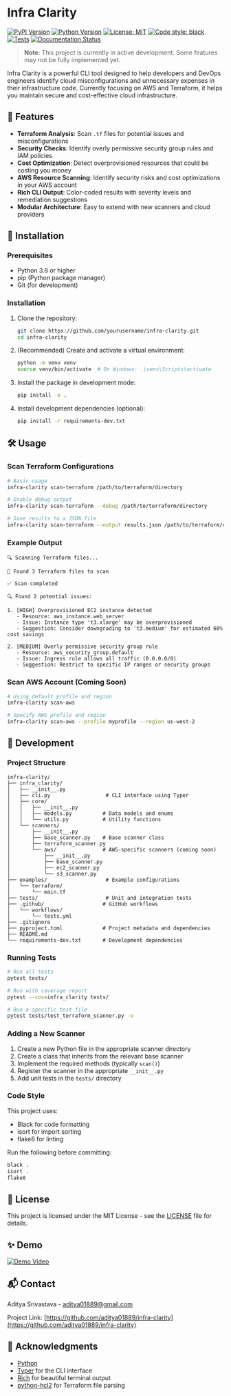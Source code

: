 # Infra Clarity

[![PyPI Version](https://img.shields.io/pypi/v/infra-clarity)](https://pypi.org/project/infra-clarity/)
[![Python Version](https://img.shields.io/pypi/pyversions/infra-clarity)](https://pypi.org/project/infra-clarity/)
[![License: MIT](https://img.shields.io/badge/License-MIT-yellow.svg)](https://opensource.org/licenses/MIT)
[![Code style: black](https://img.shields.io/badge/code%20style-black-000000.svg)](https://github.com/psf/black)
[![Tests](https://github.com/aditya01889/infra-clarity/actions/workflows/ci.yml/badge.svg)](https://github.com/aditya01889/infra-clarity/actions/workflows/ci.yml)
[![Documentation Status](https://github.com/aditya01889/infra-clarity/actions/workflows/gh-pages.yml/badge.svg)](https://aditya01889.github.io/infra-clarity/)

> **Note**: This project is currently in active development. Some features may not be fully implemented yet.

Infra Clarity is a powerful CLI tool designed to help developers and DevOps engineers identify cloud misconfigurations and unnecessary expenses in their infrastructure code. Currently focusing on AWS and Terraform, it helps you maintain secure and cost-effective cloud infrastructure.

## 🌟 Features

- **Terraform Analysis**: Scan `.tf` files for potential issues and misconfigurations
- **Security Checks**: Identify overly permissive security group rules and IAM policies
- **Cost Optimization**: Detect overprovisioned resources that could be costing you money
- **AWS Resource Scanning**: Identify security risks and cost optimizations in your AWS account
- **Rich CLI Output**: Color-coded results with severity levels and remediation suggestions
- **Modular Architecture**: Easy to extend with new scanners and cloud providers

## 🚀 Installation

### Prerequisites

- Python 3.8 or higher
- pip (Python package manager)
- Git (for development)

### Installation

1. Clone the repository:
   ```bash
   git clone https://github.com/yourusername/infra-clarity.git
   cd infra-clarity
   ```

2. (Recommended) Create and activate a virtual environment:
   ```bash
   python -m venv venv
   source venv/bin/activate  # On Windows: .\venv\Scripts\activate
   ```

3. Install the package in development mode:
   ```bash
   pip install -e .
   ```

4. Install development dependencies (optional):
   ```bash
   pip install -r requirements-dev.txt
   ```

## 🛠 Usage

### Scan Terraform Configurations

```bash
# Basic usage
infra-clarity scan-terraform /path/to/terraform/directory

# Enable debug output
infra-clarity scan-terraform --debug /path/to/terraform/directory

# Save results to a JSON file
infra-clarity scan-terraform --output results.json /path/to/terraform/directory
```

### Example Output

```
🔍 Scanning Terraform files...

📁 Found 3 Terraform files to scan

✅ Scan completed

🔍 Found 2 potential issues:

1. [HIGH] Overprovisioned EC2 instance detected
   - Resource: aws_instance.web_server
   - Issue: Instance type 't3.xlarge' may be overprovisioned
   - Suggestion: Consider downgrading to 't3.medium' for estimated 60% cost savings

2. [MEDIUM] Overly permissive security group rule
   - Resource: aws_security_group.default
   - Issue: Ingress rule allows all traffic (0.0.0.0/0)
   - Suggestion: Restrict to specific IP ranges or security groups
```

### Scan AWS Account (Coming Soon)

```bash
# Using default profile and region
infra-clarity scan-aws

# Specify AWS profile and region
infra-clarity scan-aws --profile myprofile --region us-west-2
```

## 🧪 Development

### Project Structure

```
infra-clarity/
├── infra_clarity/
│   ├── __init__.py
│   ├── cli.py                  # CLI interface using Typer
│   ├── core/
│   │   ├── __init__.py
│   │   ├── models.py          # Data models and enums
│   │   └── utils.py           # Utility functions
│   └── scanners/
│       ├── __init__.py
│       ├── base_scanner.py    # Base scanner class
│       ├── terraform_scanner.py
│       └── aws/               # AWS-specific scanners (coming soon)
│           ├── __init__.py
│           ├── base_scanner.py
│           ├── ec2_scanner.py
│           └── s3_scanner.py
├── examples/                   # Example configurations
│   └── terraform/
│       └── main.tf
├── tests/                      # Unit and integration tests
├── .github/                   # GitHub workflows
│   └── workflows/
│       └── tests.yml
├── .gitignore
├── pyproject.toml             # Project metadata and dependencies
├── README.md
└── requirements-dev.txt       # Development dependencies
```

### Running Tests

```bash
# Run all tests
pytest tests/

# Run with coverage report
pytest --cov=infra_clarity tests/

# Run a specific test file
pytest tests/test_terraform_scanner.py -v
```

### Adding a New Scanner

1. Create a new Python file in the appropriate scanner directory
2. Create a class that inherits from the relevant base scanner
3. Implement the required methods (typically `scan()`)
4. Register the scanner in the appropriate `__init__.py`
5. Add unit tests in the `tests/` directory

### Code Style

This project uses:
- Black for code formatting
- isort for import sorting
- flake8 for linting

Run the following before committing:
```bash
black .
isort .
flake8
```

## 📄 License

This project is licensed under the MIT License - see the [LICENSE](LICENSE) file for details.

## ✨ Demo

[![Demo Video](https://img.youtube.com/vi/YOUR_VIDEO_ID/0.jpg)](https://www.youtube.com/watch?v=YOUR_VIDEO_ID)

## 📬 Contact

Aditya Srivastava - aditya01889@gmail.com

Project Link: [https://github.com/aditya01889/infra-clarity](https://github.com/aditya01889/infra-clarity)

## 🙏 Acknowledgments

- [Python](https://www.python.org/)
- [Typer](https://typer.tiangolo.com/) for the CLI interface
- [Rich](https://github.com/Textualize/rich) for beautiful terminal output
- [python-hcl2](https://github.com/amplify-education/python-hcl2) for Terraform file parsing
